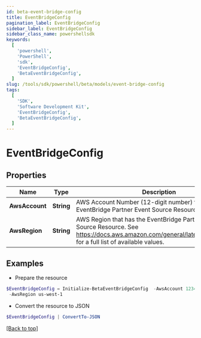 ```yaml
---
id: beta-event-bridge-config
title: EventBridgeConfig
pagination_label: EventBridgeConfig
sidebar_label: EventBridgeConfig
sidebar_class_name: powershellsdk
keywords:
  [
    'powershell',
    'PowerShell',
    'sdk',
    'EventBridgeConfig',
    'BetaEventBridgeConfig',
  ]
slug: /tools/sdk/powershell/beta/models/event-bridge-config
tags:
  [
    'SDK',
    'Software Development Kit',
    'EventBridgeConfig',
    'BetaEventBridgeConfig',
  ]
---
```


# EventBridgeConfig

## Properties

| Name | Type | Description | Notes |
| --- | --- | --- | --- |
| **AwsAccount** | **String** | AWS Account Number (12-digit number) that has the EventBridge Partner Event Source Resource. | [required] |
| **AwsRegion** | **String** | AWS Region that has the EventBridge Partner Event Source Resource. See https://docs.aws.amazon.com/general/latest/gr/rande.html for a full list of available values. | [required] |

## Examples

- Prepare the resource

```powershell
$EventBridgeConfig = Initialize-BetaEventBridgeConfig  -AwsAccount 123456789012 `
 -AwsRegion us-west-1
```

- Convert the resource to JSON

```powershell
$EventBridgeConfig | ConvertTo-JSON
```

[[Back to top]](#)
